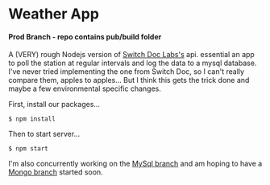 # Weather App
#### Prod Branch - repo contains pub/build folder
A (VERY) rough Nodejs version of  [Switch Doc Labs's](https://github.com/switchdoclabs/OurWeatherWeatherPlus) api. essential an app to poll the station at regular intervals and log the data to a mysql database. I've never tried implementing the one from Switch Doc, so I can't really compare them, apples to apples... But I think this gets the trick done and maybe a few environmental specific changes.

First, install our packages...

`$ npm install`

Then to start server...

`$ npm start`

I'm also concurrently working on the [MySql branch](https://github.com/zerosquadron/weatherApp/tree/mysql) and am hoping to have a [Mongo branch](https://github.com/zerosquadron/weatherApp/tree/mongodb) started soon.
